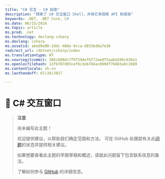 ```yaml
---
title: "C# 交互 - C# 指南"
description: "探索了 C# 交互窗口 Shell，并用它来探索 API 和框架"
keywords: .NET, .NET Core, C#
ms.date: 06/25/2016
ms.topic: article
ms.prod: .net
ms.technology: devlang-csharp
ms.devlang: csharp
ms.assetid: abed9e00-2ddc-468e-9cca-d033bd6a7e36
redirect_url: /dotnet/csharp/index
ms.translationtype: HT
ms.sourcegitcommit: 306c608dc7f97594ef6f72ae0f5aaba596c936e1
ms.openlocfilehash: 13fb787d03cef6c3eb784ac890df76683a8c1089
ms.contentlocale: zh-cn
ms.lasthandoff: 07/28/2017

---
```


# <a name="-c-interactive"></a>🔧 C# 交互窗口 

> **注意**
> 
> 尚未编写此主题！ 
>
> 欢迎提供建议，以帮助我们确定范围和方法。 可在 GitHub 处跟踪有关此[问题](https://github.com/dotnet/docs/issues/968)的状态并提供相关建议。
> 
> 如果想要查看此主题的早期草稿和概述，请就此问题留下包含联系信息的备注。
>
> 了解如何参与 [GitHub](https://github.com/dotnet/docs/blob/master/CONTRIBUTING.md) 的详细信息。
>

